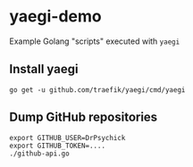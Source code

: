 # yaegi-demo
Example Golang "scripts" executed with `yaegi`


## Install yaegi
```shell
go get -u github.com/traefik/yaegi/cmd/yaegi
```

## Dump GitHub repositories
```shell
export GITHUB_USER=DrPsychick
export GITHUB_TOKEN=....
./github-api.go
```
